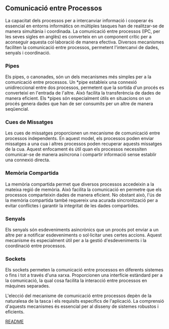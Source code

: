 ## Comunicació entre Processos

La capacitat dels processos per a intercanviar informació i cooperar és essencial en entorns informàtics on múltiples tasques han de realitzar-se de manera simultània i coordinada. La comunicació entre processos (IPC, per les seves sigles en anglès) es converteix en un component crític per a aconseguir aquesta col·laboració de manera efectiva. Diversos mecanismes faciliten la comunicació entre processos, permetent l'intercanvi de dades, senyals i coordinació.

### Pipes

Els pipes, o canonades, són un dels mecanismes més simples per a la comunicació entre processos. Un *pipe estableix una connexió unidireccional entre dos processos, permetent que la sortida d'un procés es converteixi en l'entrada de l'altre. Això facilita la transferència de dades de manera eficient. Els *pipes són especialment útils en situacions on un procés genera dades que han de ser consumits per un altre de manera seqüencial.

### Cues de Missatges

Les cues de missatges proporcionen un mecanisme de comunicació entre processos independents. En aquest model, els processos poden enviar missatges a una cua i altres processos poden recuperar aquests missatges de la cua. Aquest enfocament és útil quan els processos necessiten comunicar-se de manera asíncrona i compartir informació sense establir una connexió directa.

### Memòria Compartida

La memòria compartida permet que diversos processos accedeixin a la mateixa regió de memòria. Això facilita la comunicació en permetre que els processos comparteixin dades de manera eficient. No obstant això, l'ús de la memòria compartida també requereix una acurada sincronització per a evitar conflictes i garantir la integritat de les dades compartides.

### Senyals

Els senyals són esdeveniments asincrònics que un procés pot enviar a un altre per a notificar esdeveniments o sol·licitar unes certes accions. Aquest mecanisme és especialment útil per a la gestió d'esdeveniments i la coordinació entre processos.

### Sockets

Els sockets permeten la comunicació entre processos en diferents sistemes o fins i tot a través d'una xarxa. Proporcionen una interfície estàndard per a la comunicació, la qual cosa facilita la interacció entre processos en màquines separades.

L'elecció del mecanisme de comunicació entre processos depèn de la naturalesa de la tasca i els requisits específics de l'aplicació. La comprensió d'aquests mecanismes és essencial per al disseny de sistemes robustos i eficients.

[README](README.md)
